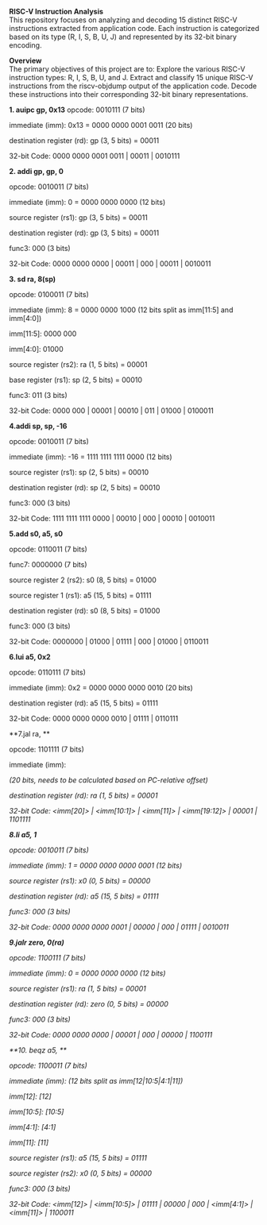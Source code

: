 **RISC-V Instruction Analysis**<br>
This repository focuses on analyzing and decoding 15 distinct RISC-V instructions extracted from application code.
Each instruction is categorized based on its type (R, I, S, B, U, J) and represented by its 32-bit binary encoding.

**Overview**<br>
The primary objectives of this project are to:
Explore the various RISC-V instruction types: R, I, S, B, U, and J.
Extract and classify 15 unique RISC-V instructions from the riscv-objdump output of the application code.
Decode these instructions into their corresponding 32-bit binary representations.<br>

**1. auipc gp, 0x13**
opcode: 0010111 (7 bits)

immediate (imm): 0x13 = 0000 0000 0001 0011 (20 bits)

destination register (rd): gp (3, 5 bits) = 00011

32-bit Code: 0000 0000 0001 0011 | 00011 | 0010111<br>

**2. addi gp, gp, 0**

opcode: 0010011 (7 bits)

immediate (imm): 0 = 0000 0000 0000 (12 bits)

source register (rs1): gp (3, 5 bits) = 00011

destination register (rd): gp (3, 5 bits) = 00011

func3: 000 (3 bits)

32-bit Code: 0000 0000 0000 | 00011 | 000 | 00011 | 0010011<br>

**3. sd ra, 8(sp)**

opcode: 0100011 (7 bits)

immediate (imm): 8 = 0000 0000 1000 (12 bits split as imm[11:5] and imm[4:0])

imm[11:5]: 0000 000

imm[4:0]: 01000

source register (rs2): ra (1, 5 bits) = 00001

base register (rs1): sp (2, 5 bits) = 00010

func3: 011 (3 bits)

32-bit Code: 0000 000 | 00001 | 00010 | 011 | 01000 | 0100011<br>

**4.addi sp, sp, -16**

opcode: 0010011 (7 bits)

immediate (imm): -16 = 1111 1111 1111 0000 (12 bits)

source register (rs1): sp (2, 5 bits) = 00010

destination register (rd): sp (2, 5 bits) = 00010

func3: 000 (3 bits)

32-bit Code: 1111 1111 1111 0000 | 00010 | 000 | 00010 | 0010011<br>

**5.add s0, a5, s0**

opcode: 0110011 (7 bits)

func7: 0000000 (7 bits)

source register 2 (rs2): s0 (8, 5 bits) = 01000

source register 1 (rs1): a5 (15, 5 bits) = 01111

destination register (rd): s0 (8, 5 bits) = 01000

func3: 000 (3 bits)

32-bit Code: 0000000 | 01000 | 01111 | 000 | 01000 | 0110011<br>

**6.lui a5, 0x2**

opcode: 0110111 (7 bits)

immediate (imm): 0x2 = 0000 0000 0000 0010 (20 bits)

destination register (rd): a5 (15, 5 bits) = 01111

32-bit Code: 0000 0000 0000 0010 | 01111 | 0110111<br>

**7.jal ra, **

opcode: 1101111 (7 bits)

immediate (imm): <address> (20 bits, needs to be calculated based on PC-relative offset)

destination register (rd): ra (1, 5 bits) = 00001

32-bit Code: <imm[20]> | <imm[10:1]> | <imm[11]> | <imm[19:12]> | 00001 | 1101111<br>

**8.li a5, 1**

opcode: 0010011 (7 bits)

immediate (imm): 1 = 0000 0000 0000 0001 (12 bits)

source register (rs1): x0 (0, 5 bits) = 00000

destination register (rd): a5 (15, 5 bits) = 01111

func3: 000 (3 bits)

32-bit Code: 0000 0000 0000 0001 | 00000 | 000 | 01111 | 0010011<br>

**9.jalr zero, 0(ra)**

opcode: 1100111 (7 bits)

immediate (imm): 0 = 0000 0000 0000 (12 bits)

source register (rs1): ra (1, 5 bits) = 00001

destination register (rd): zero (0, 5 bits) = 00000

func3: 000 (3 bits)

32-bit Code: 0000 0000 0000 | 00001 | 000 | 00000 | 1100111<br>

**10. beqz a5, **

opcode: 1100011 (7 bits)

immediate (imm): <offset> (12 bits split as imm[12|10:5|4:1|11])

imm[12]: <offset>[12]

imm[10:5]: <offset>[10:5]

imm[4:1]: <offset>[4:1]

imm[11]: <offset>[11]

source register (rs1): a5 (15, 5 bits) = 01111

source register (rs2): x0 (0, 5 bits) = 00000

func3: 000 (3 bits)

32-bit Code: <imm[12]> | <imm[10:5]> | 01111 | 00000 | 000 | <imm[4:1]> | <imm[11]> | 1100011<br>
